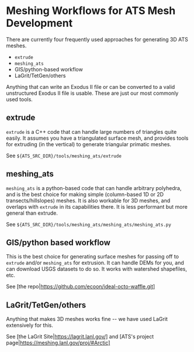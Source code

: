 Meshing Workflows for ATS Mesh Development
==============================================

There are currently four frequently used approaches for generating 3D ATS meshes.

- `extrude`
- `meshing_ats`
- GIS/python-based workflow
- LaGrit/TetGen/others

Anything that can write an Exodus II file or can be converted
to a valid unstructured Exodus II file is usable.  These are just our
most commonly used tools.


extrude
----------

`extrude` is a C++ code that can handle large numbers of triangles
quite easily.  It assumes you have a triangulated surface mesh, and
provides tools for extruding (in the vertical) to generate triangular
primatic meshes.

See `${ATS_SRC_DIR}/tools/meshing_ats/extrude`


meshing_ats
-------------

`meshing_ats` is a python-based code that can handle arbitrary
polyhedra, and is the best choice for making simple (column-based 1D
or 2D transects/hillslopes) meshes.  It is also workable for 3D
meshes, and overlaps with `extrude` in its capabilities there.
It is less performant but more general than extrude.

See `${ATS_SRC_DIR}/tools/meshing_ats/meshing_ats/meshing_ats.py`


GIS/python based workflow
----------------------------

This is the best choice for generating surface meshes for passing off
to `extrude` and/or `meshing_ats` for extrusion.  It can handle DEMs
for you, and can download USGS datasets to do so.  It works with
watershed shapefiles, etc.

See [the repo|https://github.com/ecoon/ideal-octo-waffle.git]


LaGrit/TetGen/others
---------------------

Anything that makes 3D meshes works fine -- we have used LaGrit
extensively for this.

See [the LaGrit Site|https://lagrit.lanl.gov/] and [ATS's project page|https://meshing.lanl.gov/proj/#Arctic]





